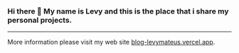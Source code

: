 ### Hi there 👋 My name is Levy and this is the place that i share my personal projects. 
---
More information please visit my web site [blog-levymateus.vercel.app](blog-levymateus.vercel.app).

<!--
**levymateus/levymateus** is a ✨ _special_ ✨ repository because its `README.md` (this file) appears on your GitHub profile.

Here are some ideas to get you started:

- 🔭 I’m currently working on ...
- 🌱 I’m currently learning ...
- 👯 I’m looking to collaborate on ...
- 🤔 I’m looking for help with ...
- 💬 Ask me about ...
- 📫 How to reach me: ...
- 😄 Pronouns: ...
- ⚡ Fun fact: ...
-->
